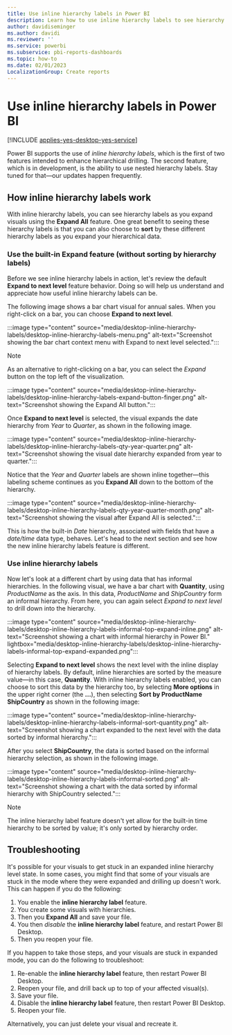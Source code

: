 ```yaml
---
title: Use inline hierarchy labels in Power BI
description: Learn how to use inline hierarchy labels to see hierarchy labels as you expand visuals using the Expand All feature.
author: davidiseminger
ms.author: davidi
ms.reviewer: ''
ms.service: powerbi
ms.subservice: pbi-reports-dashboards
ms.topic: how-to
ms.date: 02/01/2023
LocalizationGroup: Create reports
---
```

# Use inline hierarchy labels in Power BI

[!INCLUDE [applies-yes-desktop-yes-service](../includes/applies-yes-desktop-yes-service.md)]

Power BI supports the use of *inline hierarchy labels*, which is the first of two features intended to enhance hierarchical drilling. The second feature, which is in development, is the ability to use nested hierarchy labels. Stay tuned for that&mdash;our updates happen frequently.

## How inline hierarchy labels work

With inline hierarchy labels, you can see hierarchy labels as you expand visuals using the **Expand All** feature. One great benefit to seeing these hierarchy labels is that you can also choose to **sort** by these different hierarchy labels as you expand your hierarchical data.

### Use the built-in Expand feature (without sorting by hierarchy labels)

Before we see inline hierarchy labels in action, let's review the default **Expand to next level** feature behavior. Doing so will help us understand and appreciate how useful inline hierarchy labels can be.

The following image shows a bar chart visual for annual sales. When you right-click on a bar, you can choose **Expand to next level**.

:::image type="content" source="media/desktop-inline-hierarchy-labels/desktop-inline-hierarchy-labels-menu.png" alt-text="Screenshot showing the bar chart context menu with Expand to next level selected.":::

> [!NOTE]
> As an alternative to right-clicking on a bar, you can select the *Expand* button on the top left of the visualization.

  :::image type="content" source="media/desktop-inline-hierarchy-labels/desktop-inline-hierarchy-labels-expand-button-finger.png" alt-text="Screenshot showing the Expand All button.":::

Once **Expand to next level** is selected, the visual expands the date hierarchy from *Year* to *Quarter*, as shown in the following image.

:::image type="content" source="media/desktop-inline-hierarchy-labels/desktop-inline-hierarchy-labels-qty-year-quarter.png" alt-text="Screenshot showing the visual date hierarchy expanded from year to quarter.":::

Notice that the *Year* and *Quarter* labels are shown inline together&mdash;this labeling scheme continues as you **Expand All** down to the bottom of the hierarchy.

:::image type="content" source="media/desktop-inline-hierarchy-labels/desktop-inline-hierarchy-labels-qty-year-quarter-month.png" alt-text="Screenshot showing the visual after Expand All is selected.":::

This is how the built-in *Date* hierarchy, associated with fields that have a *date/time* data type, behaves. Let's head to the next section and see how the new inline hierarchy labels feature is different.

### Use inline hierarchy labels

Now let's look at a different chart by using data that has informal hierarchies. In the following visual, we have a bar chart with **Quantity**, using *ProductName* as the axis. In this data, *ProductName* and *ShipCountry* form an informal hierarchy. From here, you can again select *Expand to next level* to drill down into the hierarchy.

:::image type="content" source="media/desktop-inline-hierarchy-labels/desktop-inline-hierarchy-labels-informal-top-expand-inline.png" alt-text="Screenshot showing a chart with informal hierarchy in Power BI." lightbox="media/desktop-inline-hierarchy-labels/desktop-inline-hierarchy-labels-informal-top-expand-expanded.png":::

Selecting **Expand to next level** shows the next level with the inline display of hierarchy labels. By default, inline hierarchies are sorted by the measure value&mdash;in this case, **Quantity**. With inline hierarchy labels enabled, you can choose to sort this data by the hierarchy too, by selecting **More options** in the upper right corner (the **...**), then selecting **Sort by ProductName ShipCountry** as shown in the following image:

:::image type="content" source="media/desktop-inline-hierarchy-labels/desktop-inline-hierarchy-labels-informal-sort-quantity.png" alt-text="Screenshot showing a chart expanded to the next level with the data sorted by informal hierarchy.":::

After you select **ShipCountry**, the data is sorted based on the informal hierarchy selection, as shown in the following image.

:::image type="content" source="media/desktop-inline-hierarchy-labels/desktop-inline-hierarchy-labels-informal-sorted.png" alt-text="Screenshot showing a chart with the data sorted by informal hierarchy with ShipCountry selected.":::

> [!NOTE]
> The inline hierarchy label feature doesn't yet allow for the built-in time hierarchy to be sorted by value; it's only sorted by hierarchy order.
>

## Troubleshooting

It's possible for your visuals to get stuck in an expanded inline hierarchy level state. In some cases, you might find that some of your visuals are stuck in the mode where they were expanded and drilling up doesn't work. This can happen if you do the following:

1. You enable the **inline hierarchy label** feature.
2. You create some visuals with hierarchies.
3. Then you **Expand All** and save your file.
4. You then *disable* the **inline hierarchy label** feature, and restart Power BI Desktop.
5. Then you reopen your file.

If you happen to take those steps, and your visuals are stuck in expanded mode, you can do the following to troubleshoot:

1. Re-enable the **inline hierarchy label** feature, then restart Power BI Desktop.
2. Reopen your file, and drill back up to top of your affected visual(s).
3. Save your file.
4. Disable the **inline hierarchy label** feature, then restart Power BI Desktop.
5. Reopen your file.

Alternatively, you can just delete your visual and recreate it.
